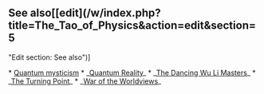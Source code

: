## See also[[edit](/w/index.php?title=The\_Tao\_of\_Physics&action=edit&section=5
"Edit section: See also")]

 \* [Quantum mysticism](/wiki/Quantum\_mysticism "Quantum mysticism")
 \* \_[Quantum Reality](/wiki/Quantum\_Reality "Quantum Reality")\_
 \* \_[The Dancing Wu Li Masters](/wiki/The\_Dancing\_Wu\_Li\_Masters "The Dancing Wu Li Masters")\_
 \* \_[The Turning Point](/wiki/The\_Turning\_Point\_\(book\) "The Turning Point \(book\)")\_
 \* \_[War of the Worldviews](/wiki/War\_of\_the\_Worldviews "War of the Worldviews")\_
